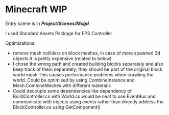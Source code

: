 # Minecraft WIP

Entry scene is in **_Project/Scenes/Mcgd_**

I used Standard Assets Package for FPS Controller

Optimizations:
- remove mesh colliders on block meshes, in case of more spawned 3d objects it is pretty expensive (related to below)
- I chose the wrong path and created building blocks separately and also keep track of them separately, they should be part
of the original block world mesh.This causes performance problems when crawling the world. Could be optimised by using CombineInstance and Mesh.CombineMeshes with different materials
- Could decouple some dependencies like dependency of BuildController.cs with World.cs would be neat to use EventBus and  communicate 
with objects using events rather than directly address the BlockController.cs using GetComponent()






